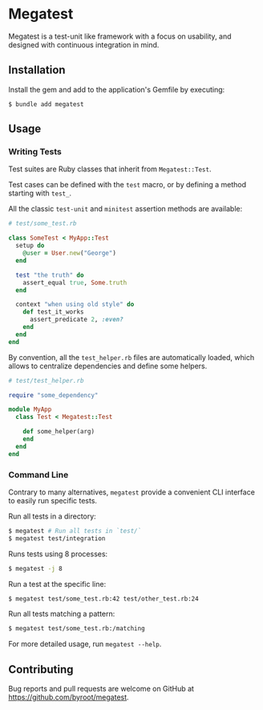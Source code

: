 # Megatest

Megatest is a test-unit like framework with a focus on usability, and designed with continuous integration in mind.

## Installation

Install the gem and add to the application's Gemfile by executing:

    $ bundle add megatest

## Usage

### Writing Tests

Test suites are Ruby classes that inherit from `Megatest::Test`.

Test cases can be defined with the `test` macro, or by defining a method starting with `test_`.

All the classic `test-unit` and `minitest` assertion methods are available:

```ruby
# test/some_test.rb

class SomeTest < MyApp::Test
  setup do
    @user = User.new("George")
  end

  test "the truth" do
    assert_equal true, Some.truth
  end

  context "when using old style" do
    def test_it_works
      assert_predicate 2, :even?
    end
  end
end
```

By convention, all the `test_helper.rb` files are automatically loaded,
which allows to centralize dependencies and define some helpers.

```ruby
# test/test_helper.rb

require "some_dependency"

module MyApp
  class Test < Megatest::Test

    def some_helper(arg)
    end
  end
end
```

### Command Line

Contrary to many alternatives, `megatest` provide a convenient CLI interface to easily run specific tests.

Run all tests in a directory:

```bash
$ megatest # Run all tests in `test/`
$ megatest test/integration
```

Runs tests using 8 processes:

```bash
$ megatest -j 8
```

Run a test at the specific line:

```bash
$ megatest test/some_test.rb:42 test/other_test.rb:24
```

Run all tests matching a pattern:

```bash
$ megatest test/some_test.rb:/matching
```

For more detailed usage, run `megatest --help`.

## Contributing

Bug reports and pull requests are welcome on GitHub at https://github.com/byroot/megatest.
